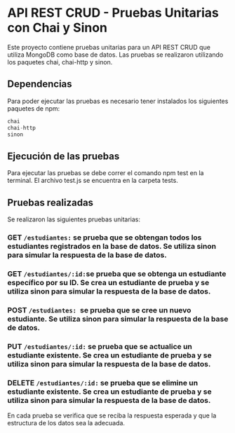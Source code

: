 # API REST CRUD - Pruebas Unitarias con Chai y Sinon
Este proyecto contiene pruebas unitarias para un API REST CRUD que utiliza MongoDB como base de datos. Las pruebas se realizaron utilizando los paquetes chai, chai-http y sinon.

## Dependencias
Para poder ejecutar las pruebas es necesario tener instalados los siguientes paquetes de npm:
```javascript
chai
chai-http
sinon
```
## Ejecución de las pruebas
Para ejecutar las pruebas se debe correr el comando npm test en la terminal. El archivo test.js se encuentra en la carpeta tests.

## Pruebas realizadas
Se realizaron las siguientes pruebas unitarias:

### GET ```/estudiantes:``` se prueba que se obtengan todos los estudiantes registrados en la base de datos. Se utiliza sinon para simular la respuesta de la base de datos.
### GET ```/estudiantes/:id:```se prueba que se obtenga un estudiante específico por su ID. Se crea un estudiante de prueba y se utiliza sinon para simular la respuesta de la base de datos.
### POST ```/estudiantes: ```se prueba que se cree un nuevo estudiante. Se utiliza sinon para simular la respuesta de la base de datos.
### PUT ```/estudiantes/:id:``` se prueba que se actualice un estudiante existente. Se crea un estudiante de prueba y se utiliza sinon para simular la respuesta de la base de datos.
### DELETE ```/estudiantes/:id:``` se prueba que se elimine un estudiante existente. Se crea un estudiante de prueba y se utiliza sinon para simular la respuesta de la base de datos.
En cada prueba se verifica que se reciba la respuesta esperada y que la estructura de los datos sea la adecuada.
